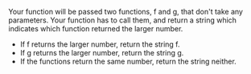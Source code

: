 Your function will be passed two functions, f and g, that don't take any parameters. Your function has to call them, and return a string which indicates which function returned the larger number.

* If f returns the larger number, return the string f.
* If g returns the larger number, return the string g.
* If the functions return the same number, return the string neither.